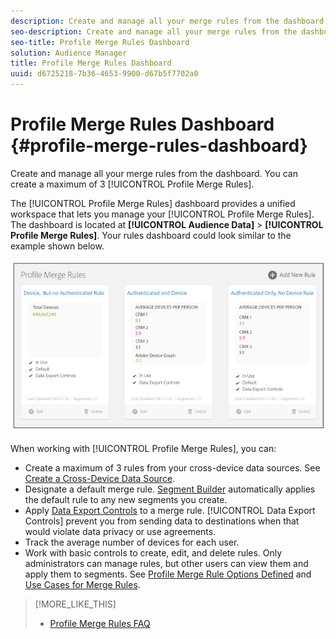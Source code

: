 ```yaml
---
description: Create and manage all your merge rules from the dashboard. You can create a maximum of 3 Profile Merge Rules.
seo-description: Create and manage all your merge rules from the dashboard. You can create a maximum of 3 Profile Merge Rules.
seo-title: Profile Merge Rules Dashboard
solution: Audience Manager
title: Profile Merge Rules Dashboard
uuid: d6725218-7b36-4653-9900-d67b5f7702a0
---
```


# Profile Merge Rules Dashboard {#profile-merge-rules-dashboard}

Create and manage all your merge rules from the dashboard. You can create a maximum of 3 [!UICONTROL Profile Merge Rules].

The [!UICONTROL Profile Merge Rules] dashboard provides a unified workspace that lets you manage your [!UICONTROL Profile Merge Rules]. The dashboard is located at **[!UICONTROL Audience Data]** > **[!UICONTROL Profile Merge Rules]**. Your rules dashboard could look similar to the example shown below.

![](assets/profile-dashboard.png)

When working with [!UICONTROL Profile Merge Rules], you can:

* Create a maximum of 3 rules from your cross-device data sources. See [Create a Cross-Device Data Source](../../features/profile-merge-rules/merge-rules-start.md#create-data-source).
* Designate a default merge rule. [Segment Builder](../../features/segments/segment-builder.md#concept_FABA1F399CFD4E83B874043638D0FA54) automatically applies the default rule to any new segments you create.
* Apply [Data Export Controls](../../features/data-export-controls.md#) to a merge rule. [!UICONTROL Data Export Controls] prevent you from sending data to destinations when that would violate data privacy or use agreements.
* Track the average number of devices for each user.
* Work with basic controls to create, edit, and delete rules. Only administrators can manage rules, but other users can view them and apply them to segments. See [Profile Merge Rule Options Defined](../../features/profile-merge-rules/merge-rule-definitions.md#concept_44FFF67CD9654DB2B43ECA13C2FD1CE0) and [Use Cases for Merge Rules](../../features/profile-merge-rules/merge-rule-targeting-options.md#concept_7F8EC9D100AE442185B2C3EE65814DD2).

>[!MORE_LIKE_THIS]
>
>* [Profile Merge Rules FAQ](../../faq/faq-profile-merge.md#concept_C8E29A974E194B62B0BAC1CCDD0DF4FF)
